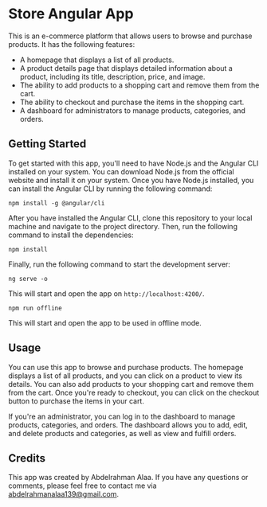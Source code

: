# Store Angular App

This is an e-commerce platform that allows users to browse and purchase products. It has the following features:

- A homepage that displays a list of all products.
- A product details page that displays detailed information about a product, including its title, description, price, and image.
- The ability to add products to a shopping cart and remove them from the cart.
- The ability to checkout and purchase the items in the shopping cart.
- A dashboard for administrators to manage products, categories, and orders.

## Getting Started

To get started with this app, you'll need to have Node.js and the Angular CLI installed on your system. You can download Node.js from the official website and install it on your system. Once you have Node.js installed, you can install the Angular CLI by running the following command:

```
npm install -g @angular/cli
```

After you have installed the Angular CLI, clone this repository to your local machine and navigate to the project directory. Then, run the following command to install the dependencies:

```
npm install
```

Finally, run the following command to start the development server:

```
ng serve -o
```

This will start and open the app on `http://localhost:4200/`.

```
npm run offline
```

This will start and open the app to be used in offline mode.


## Usage

You can use this app to browse and purchase products. The homepage displays a list of all products, and you can click on a product to view its details. You can also add products to your shopping cart and remove them from the cart. Once you're ready to checkout, you can click on the checkout button to purchase the items in your cart.

If you're an administrator, you can log in to the dashboard to manage products, categories, and orders. The dashboard allows you to add, edit, and delete products and categories, as well as view and fulfill orders.


## Credits

This app was created by Abdelrahman Alaa. If you have any questions or comments, please feel free to contact me via abdelrahmanalaa139@gmail.com.
